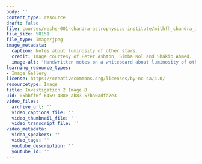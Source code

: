 ```yaml
---
body: ''
content_type: resource
draft: false
file: courses/reshs-001-chandra-astrophysics-institute/mithfh_chandra_inv2_8.jpg
file_size: 58151
file_type: image/jpeg
image_metadata:
  caption: Notes about luminosity of other stars.
  credit: Image courtesy of Peter Ashton, Simba Kol and Shakib Ahmed.
  image-alt: 'Handwritten notes on a whiteboard about luminosity of other stars. '
learning_resource_types:
- Image Gallery
license: https://creativecommons.org/licenses/by-nc-sa/4.0/
resourcetype: Image
title: Investigation 2 Image 8
uid: 05bbff6f-6459-488e-ab83-57ba0adfa7e3
video_files:
  archive_url: ''
  video_captions_file: ''
  video_thumbnail_file: ''
  video_transcript_file: ''
video_metadata:
  video_speakers: ''
  video_tags: ''
  youtube_description: ''
  youtube_id: ''
---
```


